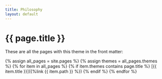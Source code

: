 ```yaml
---
title: Philosophy
layout: default
---
```


# {{ page.title }}

These are all the pages with this theme in the front matter:

{% assign all_pages = site.pages %}
{% assign themes = all_pages.themes %}
{% for item in all_pages %}
{% if item.themes contains page.title %}
[{{ item.title }}]({%link {{ item.path }} %})
{% endif %}
{% endfor %}